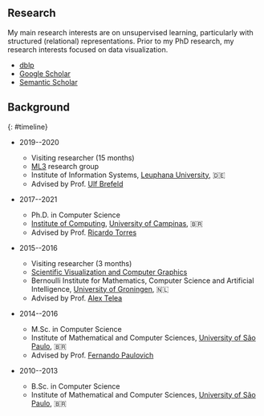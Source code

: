 ## Research

My main research interests are on unsupervised learning, particularly with structured (relational) representations.
Prior to my PhD research, my research interests focused on data visualization.

* [dblp](https://dblp.uni-trier.de/pers/hd/f/Fadel:Samuel_G=)
* [Google Scholar](https://scholar.google.com/citations?user=IV7luZsAAAAJ)
* [Semantic Scholar](https://www.semanticscholar.org/author/Samuel-G.-Fadel/2420623)


## Background

{: #timeline}

- 2019--2020
  + Visiting researcher (15 months)
  + [ML3](http://ml3.leuphana.de/) research group
  + Institute of Information Systems, [Leuphana University](https://www.leuphana.de/), 🇩🇪
  + Advised by Prof. [Ulf Brefeld](https://scholar.google.com/citations?user=oWmjswoAAAAJ)

- 2017--2021
  + Ph.D. in Computer Science
  + [Institute of Computing](https://www.ic.unicamp.br/), [University of Campinas](https://www.unicamp.br/), 🇧🇷
  + Advised by Prof. [Ricardo Torres](https://scholar.google.com/citations?user=IGZ5WmgAAAAJ)

- 2015--2016
  + Visiting researcher (3 months)
  + [Scientific Visualization and Computer Graphics](http://www.cs.rug.nl/svcg/)
  + Bernoulli Institute for Mathematics, Computer Science and Artificial Intelligence, [University of Groningen](https://www.rug.nl/), 🇳🇱
  + Advised by Prof. [Alex Telea](https://scholar.google.com/citations?user=VspO6ZUAAAAJ)

- 2014--2016
  + M.Sc. in Computer Science
  + Institute of Mathematical and Computer Sciences, [University of São Paulo](https://www.usp.br/), 🇧🇷
  + Advised by Prof. [Fernando Paulovich](https://scholar.google.com/citations?user=TmMJsJkAAAAJ)

- 2010--2013
  + B.Sc. in Computer Science
  + Institute of Mathematical and Computer Sciences, [University of São Paulo](https://www.usp.br/), 🇧🇷
